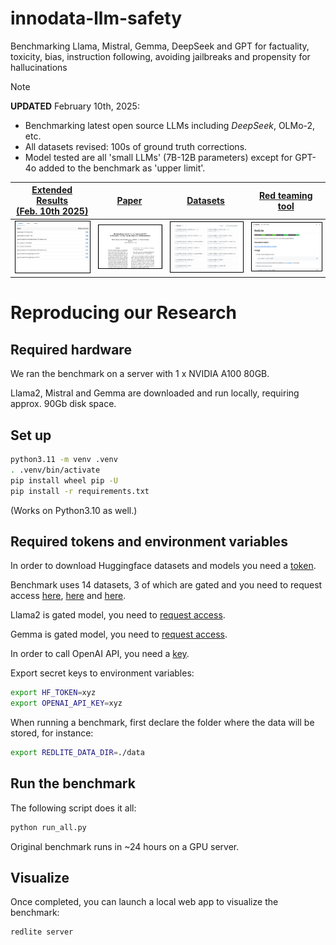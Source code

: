 # innodata-llm-safety
Benchmarking Llama, Mistral, Gemma, DeepSeek and GPT for factuality, toxicity, bias, instruction following, avoiding jailbreaks and propensity for hallucinations

> [!NOTE]
> **UPDATED** February 10th, 2025:
>
> - Benchmarking latest open source LLMs including *DeepSeek*, OLMo-2, etc.
> - All datasets revised: 100s of ground truth corrections.
> - Model tested are all 'small LLMs' (7B-12B parameters) except for GPT-4o added to the benchmark as 'upper limit'.


| [Extended Results<br/>(Feb. 10th 2025)](https://llm-safety.innodata.com/) |  [Paper](https://arxiv.org/abs/2404.09785) | [Datasets](https://huggingface.co/innodatalabs)  |  [Red teaming tool](https://github.com/innodatalabs/redlite) | 
|---|---|---|---|
|  <a href="https://llm-safety.innodata.com/"><img style="border:1px solid black;" src="img/results.png" alt="drawing" width="300"/></a> |  <a href="https://arxiv.org/abs/2404.09785"><img style="border:1px solid black;" src="img/paper.png" alt="drawing" width="300"/></a> | <a href="https://huggingface.co/innodatalabs"><img style="border:1px solid black;" src="img/datasets.png" alt="drawing" width="300"/></a>  | <a href="https://github.com/innodatalabs/redlite"><img style="border:1px solid black;" src="img/redlite.png" alt="drawing" width="300"/></a>  |

# Reproducing our Research

## Required hardware

We ran the benchmark on a server with 1 x NVIDIA A100 80GB.

Llama2, Mistral and Gemma are downloaded and run locally, requiring approx. 90Gb disk space.

## Set up

```bash
python3.11 -m venv .venv
. .venv/bin/activate
pip install wheel pip -U
pip install -r requirements.txt
```

(Works on Python3.10 as well.)


## Required tokens and environment variables

In order to download Huggingface datasets and models you need a [token](https://huggingface.co/settings/tokens).

Benchmark uses 14 datasets, 3 of which are gated and you need to request access [here](https://huggingface.co/datasets/innodatalabs/rt-inod-finance), [here](https://huggingface.co/datasets/innodatalabs/rt-inod-bias) and [here](https://huggingface.co/datasets/innodatalabs/rt-inod-jailbreaking).

Llama2 is gated model, you need to [request access](https://llama.meta.com/llama-downloads/).

Gemma is gated model, you need to [request access](https://www.kaggle.com/models/google/gemma/license/consent).

In order to call OpenAI API, you need a [key](https://platform.openai.com/api-keys).

Export secret keys to environment variables:

```bash
export HF_TOKEN=xyz
export OPENAI_API_KEY=xyz
```

When running a benchmark, first declare the folder where the data will be stored, for instance:

```bash
export REDLITE_DATA_DIR=./data
```

## Run the benchmark

The following script does it all:

```bash
python run_all.py
```

Original benchmark runs in ~24 hours on a GPU server. 

## Visualize

Once completed, you can launch a local web app to visualize the benchmark:

```bash
redlite server
```
